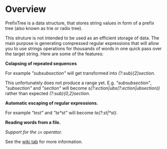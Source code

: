 Overview
========

PrefixTree is a data structure, that stores string values in form of a prefix
tree (also known as trie or radix tree).

This struture is not intended to be
used as an efficient storage of data. The main purpose is generating compressed
regular expressions that will allow you to use strings operations for thousands
of words in one quick pass over the target string. Here are some of the
features:

**Colapsing of repeated sequences**

For example _"subsubsection"_ will get transformed into _(?:sub){2}section_.

This unfortunately does not produce a
range yet. E.g. _"subsubsection"_, _"subsection"_ and _"section"_ will become
_s(?:ection|ubs(?:ection|ubsection))_ rather than expected
_(?:sub){0,2}section_.

**Automatic escaping of regular expressions.**
  
For example _"test"_ and _"te*st"_ will become _te(?:st|\*st)_.

**Reading words from a file.**

**Support for the* `in` *operator.**

See the [wiki tab](https://bitbucket.org/rlat/prefixtree/wiki/) for more information.